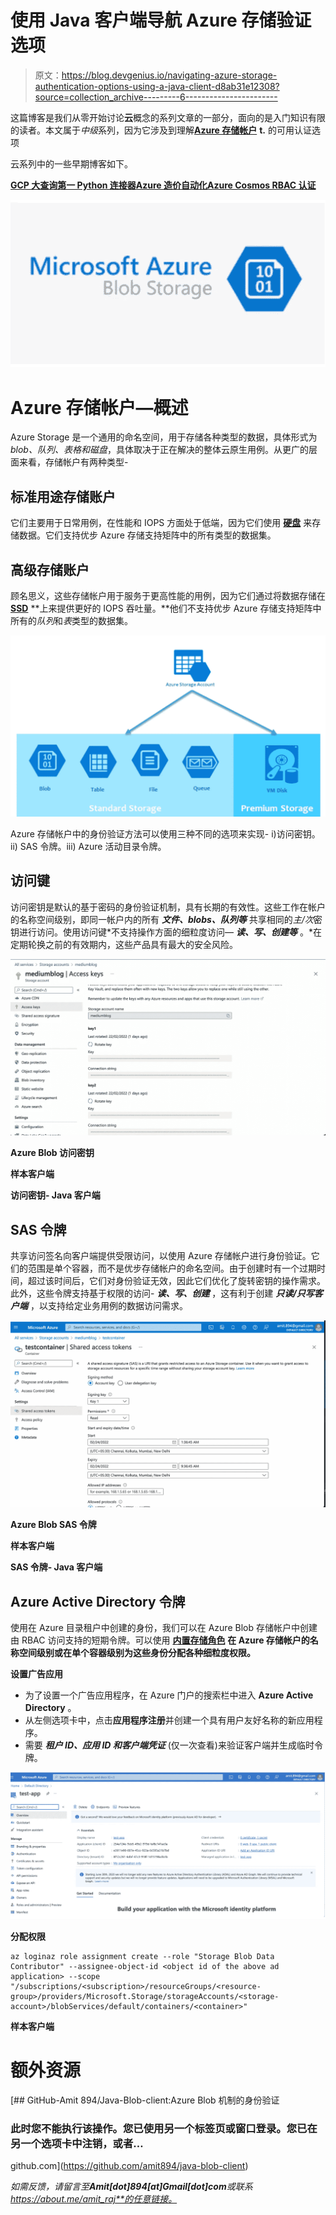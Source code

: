 # 使用 Java 客户端导航 Azure 存储验证选项

> 原文：<https://blog.devgenius.io/navigating-azure-storage-authentication-options-using-a-java-client-d8ab31e12308?source=collection_archive---------6----------------------->

这篇博客是我们从零开始讨论**云**概念的系列文章的一部分，面向的是入门知识有限的读者。本文属于*中级*系列，因为它涉及到理解[**Azure 存储帐户**](https://docs.microsoft.com/en-us/azure/storage/common/storage-account-overview) **t.** 的可用认证选项

云系列中的一些早期博客如下。

[**GCP 大查询第一 Python 连接器**](/gcp-big-query-writing-my-first-python-connector-1140b022b88a)[**Azure 造价自动化**](/automating-your-monthly-azure-cloud-cost-spends-a51257a6564f)[**Azure Cosmos RBAC 认证**](/azure-cosmos-db-rbac-authentication-using-a-java-client-720b20c637fe)

![](img/e38dc1b60ac48590de8262fd31a7d7ce.png)

# Azure 存储帐户—概述

Azure Storage 是一个通用的命名空间，用于存储各种类型的数据，具体形式为 *blob、队列、表格和磁盘*，具体取决于正在解决的整体云原生用例。从更广的层面来看，存储帐户有两种类型-

## **标准用途存储账户**

它们主要用于日常用例，在性能和 IOPS 方面处于低端，因为它们使用 [**硬盘**](https://en.wikipedia.org/wiki/Hard_disk_drive) 来存储数据。它们支持优步 Azure 存储支持矩阵中的所有类型的数据集。

## **高级存储账户**

顾名思义，这些存储帐户用于服务于更高性能的用例，因为它们通过将数据存储在 [**SSD**](https://en.wikipedia.org/wiki/Solid-state_drive) **上来提供更好的 IOPS 吞吐量。**他们不支持优步 Azure 存储支持矩阵中所有的*队列*和*表*类型的数据集。

![](img/c86f05f1fa9671367d6ec6d6a65d992e.png)

Azure 存储帐户中的身份验证方法可以使用三种不同的选项来实现-
i)访问密钥。
ii) SAS 令牌。iii) Azure 活动目录令牌。

## 访问键

访问密钥是默认的基于密码的身份验证机制，具有长期的有效性。这些工作在帐户的名称空间级别，即同一帐户内的所有 ***文件、blobs、队列等*** 共享相同的*主/次*密钥进行访问。使用访问键*不支持操作方面的细粒度访问— ***读、写、创建等*** 。*在定期轮换之前的有效期内，这些产品具有最大的安全风险。

![](img/f71aad2c2dd609e2caafa75eae0903fa.png)

**Azure Blob 访问密钥**

**样本客户端**

**访问密钥- Java 客户端**

## SAS 令牌

共享访问签名向客户端提供受限访问，以使用 Azure 存储帐户进行身份验证。它们的范围是单个容器，而不是优步存储帐户的命名空间。由于创建时有一个过期时间，超过该时间后，它们对身份验证无效，因此它们优化了旋转密钥的操作需求。此外，这些令牌支持基于权限的访问- ***读、写、创建*** ，这有利于创建 ***只读/只写客户端*** ，以支持给定业务用例的数据访问需求。

![](img/bb0e9bf07958324859a415feda4086b4.png)

**Azure Blob SAS 令牌**

**样本客户端**

**SAS 令牌- Java 客户端**

## Azure Active Directory 令牌

使用在 Azure 目录租户中创建的身份，我们可以在 Azure Blob 存储帐户中创建由 RBAC 访问支持的短期令牌。可以使用 [**内置存储角色**](https://docs.microsoft.com/en-us/azure/storage/blobs/assign-azure-role-data-access?tabs=portal) **在 Azure 存储帐户的名称空间级别或在单个容器级别为这些身份分配各种细粒度权限。**

**设置广告应用**

*   为了设置一个广告应用程序，在 Azure 门户的搜索栏中进入 **Azure Active Directory** 。
*   从左侧选项卡中，点击**应用程序注册**并创建一个具有用户友好名称的新应用程序。
*   需要 ***租户 ID、应用 ID 和客户端凭证*** (仅一次查看)来验证客户端并生成临时令牌。

![](img/ce98b0a82006edbb67a023f8c90651d0.png)

**分配权限**

```
az loginaz role assignment create --role "Storage Blob Data Contributor" --assignee-object-id <object id of the above ad application> --scope "/subscriptions/<subscription>/resourceGroups/<resource-group>/providers/Microsoft.Storage/storageAccounts/<storage-account>/blobServices/default/containers/<container>"
```

**样本客户端**

# 额外资源

[](https://github.com/amit894/java-blob-client) [## GitHub-Amit 894/Java-Blob-client:Azure Blob 机制的身份验证

### 此时您不能执行该操作。您已使用另一个标签页或窗口登录。您已在另一个选项卡中注销，或者…

github.com](https://github.com/amit894/java-blob-client) 

*如需反馈，请留言至****Amit[dot]894[at]Gmail[dot]com****或联系 https://about.me/amit_raj**的任意链接。*